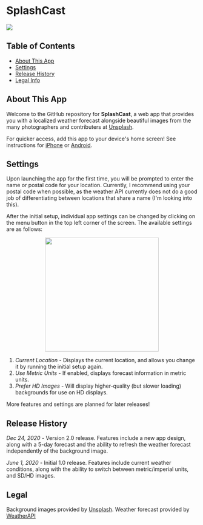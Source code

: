 # SplashCast

<img src="https://danielbeehn.github.io/splashcast/img/forecast.jpg" style="text-align: center;">

## Table of Contents
- [About This App](#about)
- [Settings](#settings)
- [Release History](#history)
- [Legal Info](#legal)

<a name="about"></a>

## About This App

Welcome to the GitHub repository for **SplashCast**, a web app that provides you with a localized weather forecast alongside beautiful images from the many photographers and contributers at [Unsplash](https:/www.unsplash.com/).

For quicker access, add this app to your device's home screen! See instructions for [iPhone](https://ios.gadgethacks.com/how-to/safari-101-save-website-webpage-your-home-screen-for-instant-access-0182580/) or [Android](https://www.greenbot.com/article/3041304/android/how-to-add-a-web-site-to-your-android-home-screen-with-chrome.html).

<a name="Settings"></a>

## Settings

Upon launching the app for the first time, you will be prompted to enter the name or postal code for your location. Currently, I recommend using your postal code when possible, as the weather API currently does not do a good job of differentiating between locations that share a name (I'm looking into this).

After the initial setup, individual app settings can be changed by clicking on the menu button in the top left corner of the screen. The available settings are as follows:

<img src="https://danielbeehn.github.io/splashcast/img/menu.jpg" style="display: block; margin: 0 auto; width: 300px; height: auto;">

1. *Current Location* - Displays the current location, and allows you change it by running the initial setup again.
2. *Use Metric Units* - If enabled, displays forecast information in metric units.
3. *Prefer HD Images* - Will display higher-quality (but slower loading) backgrounds for use on HD displays.

More features and settings are planned for later releases!

<a name="history"></a>

## Release History

*Dec 24, 2020* - Version 2.0 release. Features include a new app design, along with a 5-day forecast and the ability to refresh the weather forecast independently of the background image.

*June 1, 2020* - Initial 1.0 release. Features include current weather conditions, along with the ability to switch between metric/imperial units, and SD/HD images.

<a name="legal"></a>

## Legal

Background images provided by [Unsplash](https:/www.unsplash.com/).
Weather forecast provided by [WeatherAPI](https:/www.weatherapi.com/)

